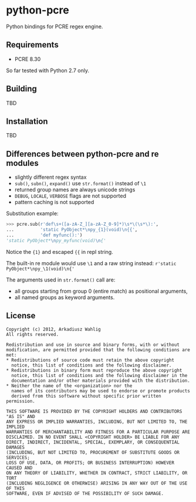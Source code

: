 python-pcre
===========

Python bindings for PCRE regex engine.


Requirements
------------

* PCRE 8.30

So far tested with Python 2.7 only.


Building
--------

TBD


Installation
------------

TBD


Differences between python-pcre and re modules
----------------------------------------------

* slightly different regex syntax
* `sub()`, `subn()`, `expand()` use `str.format()` instead of `\1`
* returned group names are always unicode strings
* `DEBUG`, `LOCALE`, `VERBOSE` flags are not supported
* pattern caching is not supported

Substitution example:

```python
>>> pcre.sub(r'def\s+([a-zA-Z_][a-zA-Z_0-9]*)\s*\(\s*\):',
...          'static PyObject*\npy_{1}(void)\n{{',
...          'def myfunc():')
'static PyObject*\npy_myfunc(void)\n{'
```
Notice the `{1}` and escaped `{{` in repl string.

The built-in re module would use `\1` and a raw string instead:
`r'static PyObject*\npy_\1(void)\n{'`

The arguments used in `str.format()` call are:
* all groups starting from group 0 (entire match) as positional arguments,
* all named groups as keyword arguments.


License
-------

```
Copyright (c) 2012, Arkadiusz Wahlig
All rights reserved.

Redistribution and use in source and binary forms, with or without
modification, are permitted provided that the following conditions are met:
* Redistributions of source code must retain the above copyright
  notice, this list of conditions and the following disclaimer.
* Redistributions in binary form must reproduce the above copyright
  notice, this list of conditions and the following disclaimer in the
  documentation and/or other materials provided with the distribution.
* Neither the name of the <organization> nor the
  names of its contributors may be used to endorse or promote products
  derived from this software without specific prior written permission.

THIS SOFTWARE IS PROVIDED BY THE COPYRIGHT HOLDERS AND CONTRIBUTORS "AS IS" AND
ANY EXPRESS OR IMPLIED WARRANTIES, INCLUDING, BUT NOT LIMITED TO, THE IMPLIED
WARRANTIES OF MERCHANTABILITY AND FITNESS FOR A PARTICULAR PURPOSE ARE
DISCLAIMED. IN NO EVENT SHALL <COPYRIGHT HOLDER> BE LIABLE FOR ANY
DIRECT, INDIRECT, INCIDENTAL, SPECIAL, EXEMPLARY, OR CONSEQUENTIAL DAMAGES
(INCLUDING, BUT NOT LIMITED TO, PROCUREMENT OF SUBSTITUTE GOODS OR SERVICES;
LOSS OF USE, DATA, OR PROFITS; OR BUSINESS INTERRUPTION) HOWEVER CAUSED AND
ON ANY THEORY OF LIABILITY, WHETHER IN CONTRACT, STRICT LIABILITY, OR TORT
(INCLUDING NEGLIGENCE OR OTHERWISE) ARISING IN ANY WAY OUT OF THE USE OF THIS
SOFTWARE, EVEN IF ADVISED OF THE POSSIBILITY OF SUCH DAMAGE.
```

